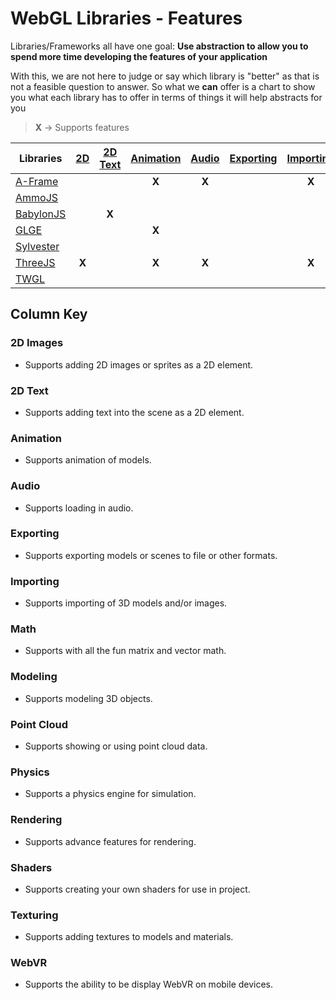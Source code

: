 # WebGL Libraries - Features

Libraries/Frameworks all have one goal: **Use abstraction to allow you to spend more time developing the features of your application**

With this, we are not here to judge or say which library is "better" as that is not a feasible question to answer. So what we **can** offer is a chart to show you what each library has to offer in terms of things it will help abstracts for you

> **X** -> Supports features

| Libraries                                                               |[2D](#2d-images)|[2D Text](#2d-text)|[Animation](#animation)|[Audio](#audio)|[Exporting](#exporting)|[Importing](#importing)|[Math](#math)|[Modeling](#modeling)|[Point Cloud](#point-cloud)|[Physics](#physics)|[Rendering](#rendering)|[Shaders](#shaders)|[Texturing](#texturing)|[WebVR](#webvr)|
|-------------------------------------------------------------------------|:--------------:|:-----------------:|:---------------------:|:-------------:|:---------------------:|:---------------------:|:-----------:|:-------------------:|:-------------------------:|:-----------------:|:---------------------:|:-----------------:|:---------------------:|:-------------:|
|[A-Frame](https://aframe.io/)                                            |                |                   |**X**                  |**X**          |                       |**X**                  |             |                     |                           |                   |                       |                   |                       |**X**          |
|[AmmoJS](https://github.com/kripken/ammo.js/)                            |                |                   |                       |               |                       |                       |             |                     |                           |**X**              |                       |                   |                       |               |
|[BabylonJS](http://www.babylonjs.com/)                                   |                |**X**              |                       |               |                       |                       |             |                     |                           |                   |                       |                   |                       |               |
|[GLGE](http://www.glge.org/)                                             |                |                   |**X**                  |               |                       |                       |             |                     |                           |**X**              |**X**                  |                   |**X**                  |               |
|[Sylvester](http://sylvester.jcoglan.com/)                               |                |                   |                       |               |                       |                       |**X**        |                     |                           |                   |                       |                   |                       |               |
|[ThreeJS](https://threejs.org/)                                          |**X**           |                   |**X**                  |**X**          |                       |**X**                  |             |**X**                |                           |                   |**X**                  |**X**              |**X**                  |               |
|[TWGL](http://twgljs.org/)                                               |                |                   |                       |               |                       |                       |**X**        |                     |                           |                   |                       |                   |                       |               |

## Column Key

### 2D Images
  - Supports adding 2D images or sprites as a 2D element.
  
### 2D Text
  - Supports adding text into the scene as a 2D element.
  
### Animation
  - Supports animation of models.
  
### Audio
  - Supports loading in audio.
  
### Exporting
  - Supports exporting models or scenes to file or other formats.
  
### Importing
  - Supports importing of 3D models and/or images.
  
### Math
  - Supports with all the fun matrix and vector math.
  
### Modeling
  - Supports modeling 3D objects.
  
### Point Cloud
  - Supports showing or using point cloud data.

### Physics
  - Supports a physics engine for simulation.
  
### Rendering
  - Supports advance features for rendering.
  
### Shaders
  - Supports creating your own shaders for use in project.
  
### Texturing
  - Supports adding textures to models and materials.
  
### WebVR
  - Supports the ability to be display WebVR on mobile devices.